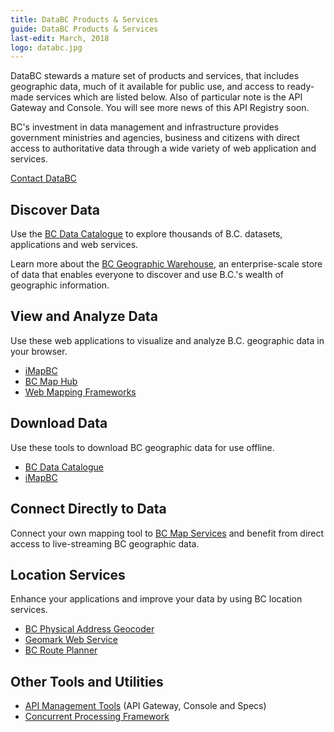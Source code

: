 ```yaml
---
title: DataBC Products & Services
guide: DataBC Products & Services
last-edit: March, 2018
logo: databc.jpg
---
```


DataBC stewards a mature set of products and services, that includes geographic data, much of it available for public use, and access to ready-made services which are listed below. Also of particular note is the API Gateway and Console. You will see more news of this API Registry soon.

BC's investment in data management and infrastructure provides government ministries and agencies, business and citizens with direct access to authoritative data through a wide variety of web application and services.

[Contact DataBC](https://forms.gov.bc.ca/databc-contact-us/)

## Discover Data

Use the [BC Data Catalogue](https://www2.gov.bc.ca/gov/content/data/bc-data-catalogue) to explore thousands of B.C. datasets, applications and web services.

Learn more about the [BC Geographic Warehouse](https://www2.gov.bc.ca/gov/content/data/geographic-data-services/bc-spatial-data-infrastructure/bc-geographic-warehouse), an enterprise-scale store of data that enables everyone to discover and use B.C.'s wealth of geographic information.

## View and Analyze Data

Use these web applications to visualize and analyze B.C. geographic data in your browser.

* [iMapBC](https://www2.gov.bc.ca/gov/content/data/geographic-data-services/web-based-mapping/imapbc)
* [BC Map Hub](https://www2.gov.bc.ca/gov/content/data/geographic-data-services/web-based-mapping/agol)
* [Web Mapping Frameworks](https://www2.gov.bc.ca/gov/content/data/geographic-data-services/bc-spatial-data-infrastructure/webmapping)

## Download Data

Use these tools to download BC geographic data for use offline.

* [BC Data Catalogue](https://www2.gov.bc.ca/gov/content/data/bc-data-catalogue)
* [iMapBC](https://www2.gov.bc.ca/gov/content/data/geographic-data-services/web-based-mapping/imapbc)

## Connect Directly to Data

Connect your own mapping tool to [BC Map Services](https://www2.gov.bc.ca/gov/content/data/geographic-data-services/web-based-mapping/map-services) and benefit from direct access to live-streaming BC geographic data.

## Location Services

Enhance your applications and improve your data by using BC location services.

* [BC Physical Address Geocoder](www2.gov.bc.ca/gov/content?id=118DD57CD9674D57BDBD511C2E78DC0D)
* [Geomark Web Service](https://www2.gov.bc.ca/gov/content/data/geographic-data-services/location-services/geomark-webservice)
* [BC Route Planner](https://www2.gov.bc.ca/gov/content/data/geographic-data-services/location-services/route-planner)

## Other Tools and Utilities

* [API Management Tools](https://www2.gov.bc.ca/gov/content/data/about-data-management/databc/databc-products-services/api-management) (API Gateway, Console and Specs)
* [Concurrent Processing Framework](https://www2.gov.bc.ca/gov/content/data/about-data-management/databc/databc-products-services/cpf)
